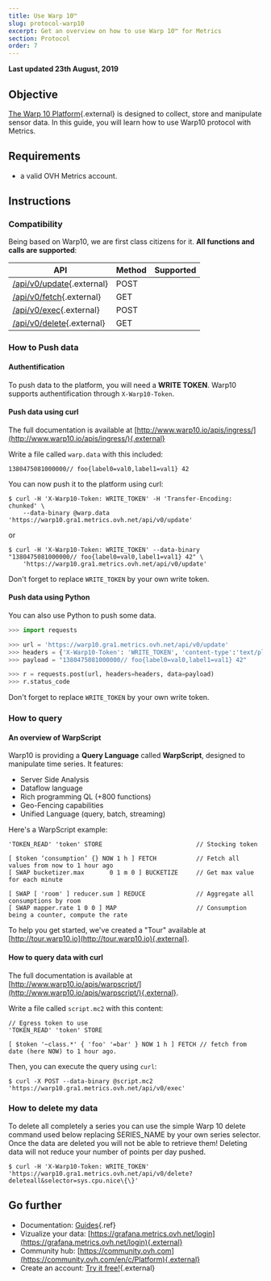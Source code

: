 ```yaml
---
title: Use Warp 10™
slug: protocol-warp10
excerpt: Get an overview on how to use Warp 10™ for Metrics
section: Protocol
order: 7
---
```


**Last updated 23th August, 2019**

## Objective

[The Warp 10 Platform](http://www.warp10.io/){.external} is designed to collect, store and manipulate sensor data. In this guide, you will learn how to use Warp10 protocol with Metrics.

## Requirements

- a valid OVH Metrics account.

## Instructions

### Compatibility

Being based on Warp10, we are first class citizens for it. **All functions and calls are supported**:

| API                                                              | Method | Supported                    |
| ---------------------------------------------------------------- | ------ | ---------------------------- |
| [/api/v0/update](http://www.warp10.io/apis/ingress/){.external}  | POST   | <i class="fas fa-check"></i> |
| [/api/v0/fetch](http://www.warp10.io/apis/fetch/){.external}     | GET    | <i class="fas fa-check"></i> |
| [/api/v0/exec](http://www.warp10.io/apis/warpscript/){.external} | POST   | <i class="fas fa-check"></i> |
| [/api/v0/delete](http://www.warp10.io/apis/delete/){.external}   | GET    | <i class="fas fa-check"></i> |

### How to Push data

#### Authentification

To push data to the platform, you will need a **WRITE TOKEN**. Warp10 supports authentification through `X-Warp10-Token`.

#### Push data using curl

The full documentation is available at [http://www.warp10.io/apis/ingress/](http://www.warp10.io/apis/ingress/){.external}

Write a file called `warp.data` with this included:

```text
1380475081000000// foo{label0=val0,label1=val1} 42
```

You can now push it to the platform using curl:

```shell-session
$ curl -H 'X-Warp10-Token: WRITE_TOKEN' -H 'Transfer-Encoding: chunked' \
    --data-binary @warp.data 'https://warp10.gra1.metrics.ovh.net/api/v0/update'
```

or

```shell-session
$ curl -H 'X-Warp10-Token: WRITE_TOKEN' --data-binary "1380475081000000// foo{label0=val0,label1=val1} 42" \
    'https://warp10.gra1.metrics.ovh.net/api/v0/update'
```

Don't forget to replace `WRITE_TOKEN` by your own write token.

#### Push data using Python

You can also use Python to push some data.

```python
>>> import requests

>>> url = 'https://warp10.gra1.metrics.ovh.net/api/v0/update'
>>> headers = {'X-Warp10-Token': 'WRITE_TOKEN', 'content-type':'text/plain'}
>>> payload = "1380475081000000// foo{label0=val0,label1=val1} 42"

>>> r = requests.post(url, headers=headers, data=payload)
>>> r.status_code
```

Don't forget to replace `WRITE_TOKEN` by your own write token.

### How to query

#### An overview of WarpScript

Warp10 is providing a **Query Language** called **WarpScript**, designed to manipulate time series. It features:

- Server Side Analysis
- Dataflow language
- Rich programming QL (+800 functions)
- Geo-Fencing capabilities
- Unified Language (query, batch, streaming)

Here's a WarpScript example:

```text
'TOKEN_READ' 'token' STORE                          // Stocking token

[ $token ‘consumption’ {} NOW 1 h ] FETCH           // Fetch all values from now to 1 hour ago
[ SWAP bucketizer.max       0 1 m 0 ] BUCKETIZE     // Get max value for each minute

[ SWAP [ 'room' ] reducer.sum ] REDUCE              // Aggregate all consumptions by room
[ SWAP mapper.rate 1 0 0 ] MAP                      // Consumption being a counter, compute the rate
```

To help you get started, we've created a "Tour" available at [http://tour.warp10.io](http://tour.warp10.io){.external}.

#### How to query data with curl

The full documentation is available at [http://www.warp10.io/apis/warpscript/](http://www.warp10.io/apis/warpscript/){.external}.

Write a file called `script.mc2` with this content:

```text
// Egress token to use
'TOKEN_READ' 'token' STORE

[ $token '~class.*' { 'foo' '=bar' } NOW 1 h ] FETCH // fetch from date (here NOW) to 1 hour ago.
```

Then, you can execute the query using `curl`:

```shell-session
$ curl -X POST --data-binary @script.mc2 'https://warp10.gra1.metrics.ovh.net/api/v0/exec'
```

### How to delete my data

To delete all completely a series you can use the simple Warp 10 delete command used below replacing SERIES_NAME by your own series selector. Once the data are deleted you will not be able to retrieve them! Deleting data will not reduce your number of points per day pushed.

```shell-session
$ curl -H 'X-Warp10-Token: WRITE_TOKEN' 'https://warp10.gra1.metrics.ovh.net/api/v0/delete?deleteall&selector=sys.cpu.nice\{\}'
```

## Go further

- Documentation: [Guides](../product.en-gb.md){.ref}
- Vizualize your data: [https://grafana.metrics.ovh.net/login](https://grafana.metrics.ovh.net/login){.external}
- Community hub: [https://community.ovh.com](https://community.ovh.com/en/c/Platform){.external}
- Create an account: [Try it free!](https://www.ovh.com/fr/order/express/#/new/express/resume?products=~%28~%28planCode~%27metrics-free-trial~configuration~%28~%28label~%27region~values~%28~%27gra1%29%29%29~option~%28~%29~quantity~1~productId~%27metrics%29%29&paymentMeanRequired=0){.external}
